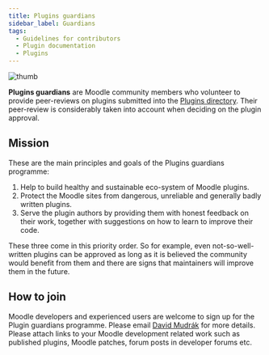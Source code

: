 ```yaml
---
title: Plugins guardians
sidebar_label: Guardians
tags:
  - Guidelines for contributors
  - Plugin documentation
  - Plugins
---
```

![thumb](./_index/plugins-guardian-logo.png)

**Plugins guardians** are Moodle community members who volunteer to provide peer-reviews on plugins submitted into the [Plugins directory](../../community/plugincontribution/pluginsdirectory/). Their peer-review is considerably taken into account when deciding on the plugin approval.

## Mission

These are the main principles and goals of the Plugins guardians programme:

1. Help to build healthy and sustainable eco-system of Moodle plugins.
1. Protect the Moodle sites from dangerous, unreliable and generally badly written plugins.
1. Serve the plugin authors by providing them with honest feedback on their work, together with suggestions on how to learn to improve their code.

These three come in this priority order. So for example, even not-so-well-written plugins can be approved as long as it is believed the community would benefit from them and there are signs that maintainers will improve them in the future.

## How to join

Moodle developers and experienced users are welcome to sign up for the Plugin guardians programme. Please email [David Mudrák](mailto:david@moodle.com) for more details. Please attach links to your Moodle development related work such as published plugins, Moodle patches, forum posts in developer forums etc.

